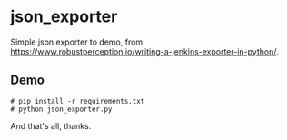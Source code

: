 # json_exporter
Simple json exporter to demo, from https://www.robustperception.io/writing-a-jenkins-exporter-in-python/.

## Demo

```
# pip install -r requirements.txt
# python json_exporter.py
```

And that's all, thanks.
